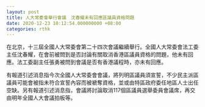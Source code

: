```yaml
---
layout: post
title: 人大常委會舉行會議　沈春耀未有回應區議員資格問題
date: 2020-12-23 10:12:54.000000000 +08:00
categories: rthk
---
```


在北京，十三屆全國人大常委會第二十四次會議繼續舉行。全國人大常委會法工委主任沈春耀，在會前被問到是否討論有關取消香港區議員資格的問題，他未有回應。法工委副主任張勇被問到會議是否有香港議程時，亦未有回應。

有報道引述消息指今次全國人大常委會會議，將列明區議員須宣誓，不少民主派區議員可能會被指未符合宣誓內容而被褫奪資格，並或由特區政府委任地區人士出任空缺。另有報道引述消息指，會議將討論取消117個區議員選舉委員會議席，再交由明年全國人大會議拍板等。
